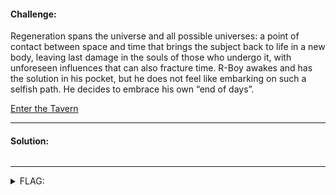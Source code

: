 #### Challenge:

Regeneration spans the universe and all possible universes: a point of contact between space and time that brings the subject back to life in a new body, leaving last damage in the souls of those who undergo it, with unforeseen influences that can also fracture time. R-Boy awakes and has the solution in his pocket, but he does not feel like embarking on such a selfish path. He decides to embrace his own “end of days”.

[Enter the Tavern](http://gamebox1.reply.it/b39baab8d6970c154faea87446cdd9efe902822f/)

---

#### Solution:

```bash
```

---

<details><summary>FLAG:</summary>

```
{FLG:Plz_d0nt_st34l_my_n0t3s}
```

</details>
